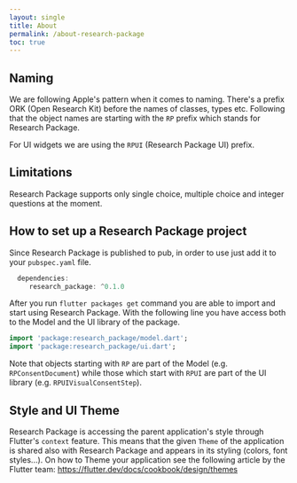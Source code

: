 ```yaml
---
layout: single
title: About
permalink: /about-research-package
toc: true
---
```


## Naming

We are following Apple's pattern when it comes to naming. There's a prefix ORK (Open Research Kit) before the names of classes, types etc. Following that the object names are starting with the `RP` prefix which stands for Research Package.

For UI widgets we are using the `RPUI` (Research Package UI) prefix.

## Limitations

Research Package supports only single choice, multiple choice and integer questions at the moment.

## How to set up a Research Package project

Since Research Package is published to pub, in order to use just add it to your `pubspec.yaml` file.

```dart
  dependencies:
     research_package: ^0.1.0
```

After you run `flutter packages get` command you are able to import and start using Research Package. With the following line you have access both to the Model and the UI library of the package.

```dart
import 'package:research_package/model.dart';
import 'package:research_package/ui.dart';
```

Note that objects starting with `RP` are part of the Model (e.g. `RPConsentDocument`) while those which start with `RPUI` are part of the UI library (e.g. `RPUIVisualConsentStep`).

## Style and UI Theme

Research Package is accessing the parent application's style through Flutter's `context` feature. This means that the given `Theme` of the application is shared also with Research Package and appears in its styling (colors, font styles...). On how to Theme your application see the following article by the Flutter team: https://flutter.dev/docs/cookbook/design/themes
